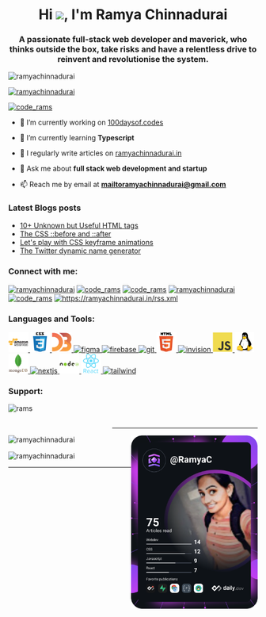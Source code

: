 <h1 align="center">Hi <img src="https://raw.githubusercontent.com/MartinHeinz/MartinHeinz/master/wave.gif" width="30px">, I'm Ramya Chinnadurai</h1>
<h3 align="center"> A passionate full-stack web developer and maverick, who thinks outside the box, take risks and have a relentless drive to reinvent and revolutionise the system.</h3>

<p align="left"> <img src="https://komarev.com/ghpvc/?username=ramyachinnadurai&label=Profile%20views&color=0e75b6&style=flat" alt="ramyachinnadurai" /> </p>

<p align="left"> <a href="https://github.com/ryo-ma/github-profile-trophy"><img src="https://github-profile-trophy.vercel.app/?username=ramyachinnadurai" alt="ramyachinnadurai" /></a> </p>

<p align="left"> <a href="https://twitter.com/code_rams" target="blank"><img src="https://img.shields.io/twitter/follow/code_rams?logo=twitter&style=for-the-badge" alt="code_rams" /></a> </p>

- 🔭 I’m currently working on [100daysof.codes](https://100daysof.codes)

- 🌱 I’m currently learning **Typescript**

- 📝 I regularly write articles on [ramyachinnadurai.in](ramyachinnadurai.in)

- 💬 Ask me about **full stack web development and startup**

- 📫 Reach me by email at **mailtoramyachinnadurai@gmail.com**

### Latest Blogs posts
<!-- BLOG-POST-LIST:START -->
- [10+ Unknown but Useful HTML tags](https://ramyachinnadurai.in/10-unknown-but-useful-html-tags)
- [The CSS ::before and ::after](https://ramyachinnadurai.in/the-css-before-and-after)
- [Let's play with CSS keyframe animations](https://ramyachinnadurai.in/lets-play-with-css-keyframe-animations)
- [The Twitter dynamic name generator](https://ramyachinnadurai.in/the-twitter-dynamic-name-generator)
<!-- BLOG-POST-LIST:END -->

<h3 align="left">Connect with me:</h3>
<p align="left">
<a href="https://codepen.io/ramyachinnadurai" target="blank"><img align="center" src="https://raw.githubusercontent.com/rahuldkjain/github-profile-readme-generator/master/src/images/icons/Social/codepen.svg" alt="ramyachinnadurai" height="30" width="40" /></a>
<a href="https://dev.to/code_rams" target="blank"><img align="center" src="https://cdn.jsdelivr.net/npm/simple-icons@3.0.1/icons/dev-dot-to.svg" alt="code_rams" height="30" width="40" /></a>
<a href="https://twitter.com/code_rams" target="blank"><img align="center" src="https://raw.githubusercontent.com/rahuldkjain/github-profile-readme-generator/master/src/images/icons/Social/twitter.svg" alt="code_rams" height="30" width="40" /></a>
<a href="https://linkedin.com/in/ramyachinnadurai" target="blank"><img align="center" src="https://raw.githubusercontent.com/rahuldkjain/github-profile-readme-generator/master/src/images/icons/Social/linked-in-alt.svg" alt="ramyachinnadurai" height="30" width="40" /></a>
<a href="https://instagram.com/code_rams" target="blank"><img align="center" src="https://raw.githubusercontent.com/rahuldkjain/github-profile-readme-generator/master/src/images/icons/Social/instagram.svg" alt="code_rams" height="30" width="40" /></a>
<a href="/https://ramyachinnadurai.in/rss.xml" target="blank"><img align="center" src="https://raw.githubusercontent.com/rahuldkjain/github-profile-readme-generator/master/src/images/icons/Social/rss.svg" alt="https://ramyachinnadurai.in/rss.xml" height="30" width="40" /></a>
</p>

<h3 align="left">Languages and Tools:</h3>
<p align="left"> <a href="https://aws.amazon.com" target="_blank"> <img src="https://raw.githubusercontent.com/devicons/devicon/master/icons/amazonwebservices/amazonwebservices-original-wordmark.svg" alt="aws" width="40" height="40"/> </a> <a href="https://www.w3schools.com/css/" target="_blank"> <img src="https://raw.githubusercontent.com/devicons/devicon/master/icons/css3/css3-original-wordmark.svg" alt="css3" width="40" height="40"/> </a> <a href="https://d3js.org/" target="_blank"> <img src="https://raw.githubusercontent.com/devicons/devicon/master/icons/d3js/d3js-original.svg" alt="d3js" width="40" height="40"/> </a> <a href="https://www.figma.com/" target="_blank"> <img src="https://www.vectorlogo.zone/logos/figma/figma-icon.svg" alt="figma" width="40" height="40"/> </a> <a href="https://firebase.google.com/" target="_blank"> <img src="https://www.vectorlogo.zone/logos/firebase/firebase-icon.svg" alt="firebase" width="40" height="40"/> </a> <a href="https://git-scm.com/" target="_blank"> <img src="https://www.vectorlogo.zone/logos/git-scm/git-scm-icon.svg" alt="git" width="40" height="40"/> </a> <a href="https://www.w3.org/html/" target="_blank"> <img src="https://raw.githubusercontent.com/devicons/devicon/master/icons/html5/html5-original-wordmark.svg" alt="html5" width="40" height="40"/> </a> <a href="https://www.invisionapp.com/" target="_blank"> <img src="https://www.vectorlogo.zone/logos/invisionapp/invisionapp-icon.svg" alt="invision" width="40" height="40"/> </a> <a href="https://developer.mozilla.org/en-US/docs/Web/JavaScript" target="_blank"> <img src="https://raw.githubusercontent.com/devicons/devicon/master/icons/javascript/javascript-original.svg" alt="javascript" width="40" height="40"/> </a> <a href="https://www.linux.org/" target="_blank"> <img src="https://raw.githubusercontent.com/devicons/devicon/master/icons/linux/linux-original.svg" alt="linux" width="40" height="40"/> </a> <a href="https://www.mongodb.com/" target="_blank"> <img src="https://raw.githubusercontent.com/devicons/devicon/master/icons/mongodb/mongodb-original-wordmark.svg" alt="mongodb" width="40" height="40"/> </a> <a href="https://nextjs.org/" target="_blank"> <img src="https://cdn.worldvectorlogo.com/logos/nextjs-3.svg" alt="nextjs" width="40" height="40"/> </a> <a href="https://nodejs.org" target="_blank"> <img src="https://raw.githubusercontent.com/devicons/devicon/master/icons/nodejs/nodejs-original-wordmark.svg" alt="nodejs" width="40" height="40"/> </a> <a href="https://reactjs.org/" target="_blank"> <img src="https://raw.githubusercontent.com/devicons/devicon/master/icons/react/react-original-wordmark.svg" alt="react" width="40" height="40"/> </a> <a href="https://tailwindcss.com/" target="_blank"> <img src="https://www.vectorlogo.zone/logos/tailwindcss/tailwindcss-icon.svg" alt="tailwind" width="40" height="40"/> </a> </p>

<h3 align="left">Support:</h3>


<p><a href="https://www.buymeacoffee.com/rams"> <img align="left" src="https://cdn.buymeacoffee.com/buttons/v2/default-yellow.png" height="50" width="210" alt="rams" /></a></p><br><br>

---

<a href="https://api.daily.dev/RamyaC" target="_blank">
    <img
      width="256"
      align="right"
      src="https://github.com/RamyaChinnadurai/RamyaChinnadurai/blob/master/devcard.svg"
      alt="Ramya Chinnadurai's Dev Card"
    />
  </a>
  
<p>&nbsp;<img align="left" src="https://github-readme-stats.vercel.app/api?username=ramyachinnadurai&show_icons=true&locale=en" alt="ramyachinnadurai" /></p>


<p><img align="center" src="https://github-readme-streak-stats.herokuapp.com/?user=ramyachinnadurai&" alt="ramyachinnadurai" /></p>

---
